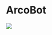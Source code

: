 # ArcoBot
[![](https://www.codefactor.io/repository/github/arclegrandroi/arcobot/badge)](https://www.codefactor.io/repository/github/arclegrandroi/arcobot/)
